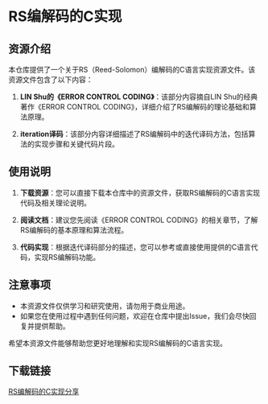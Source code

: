 # RS编解码的C实现

## 资源介绍

本仓库提供了一个关于RS（Reed-Solomon）编解码的C语言实现资源文件。该资源文件包含了以下内容：

1. **LIN Shu的《ERROR CONTROL CODING》**：该部分内容摘自LIN Shu的经典著作《ERROR CONTROL CODING》，详细介绍了RS编解码的理论基础和算法原理。

2. **iteration译码**：该部分内容详细描述了RS编解码中的迭代译码方法，包括算法的实现步骤和关键代码片段。

## 使用说明

1. **下载资源**：您可以直接下载本仓库中的资源文件，获取RS编解码的C语言实现代码及相关理论说明。

2. **阅读文档**：建议您先阅读《ERROR CONTROL CODING》的相关章节，了解RS编解码的基本原理和算法流程。

3. **代码实现**：根据迭代译码部分的描述，您可以参考或直接使用提供的C语言代码，实现RS编解码功能。

## 注意事项

- 本资源文件仅供学习和研究使用，请勿用于商业用途。
- 如果您在使用过程中遇到任何问题，欢迎在仓库中提出Issue，我们会尽快回复并提供帮助。

希望本资源文件能够帮助您更好地理解和实现RS编解码的C语言实现。

## 下载链接

[RS编解码的C实现分享](https://pan.quark.cn/s/9855719687ae)
